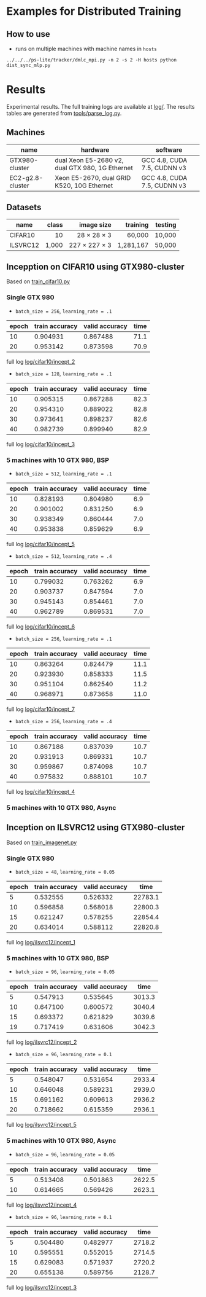 # Examples for Distributed Training

## How to use

- runs on multiple machines with machine names in `hosts`

```
../../../ps-lite/tracker/dmlc_mpi.py -n 2 -s 2 -H hosts python dist_sync_mlp.py
```

# Results

Experimental results. The full training logs are available at [log/](log/). The
results tables are generated from [tools/parse_log.py](../../tools/parse_log.py).

## Machines

| name | hardware | software |
| --- | --- | --- |
| GTX980-cluster | dual Xeon E5-2680 v2, dual GTX 980, 1G Ethernet | GCC 4.8, CUDA 7.5, CUDNN v3 |
| EC2-g2.8-cluster | Xeon E5-2670, dual GRID K520, 10G Ethernet | GCC 4.8, CUDA 7.5, CUDNN v3 |

## Datasets

| name | class | image size | training | testing |
| ---- | ----: | ---------: | -------: | ------: |
| CIFAR10 | 10 | 28 × 28 × 3 | 60,000  | 10,000 |
| ILSVRC12 | 1,000 | 227 × 227 × 3 | 1,281,167 | 50,000 |

## Incepption on CIFAR10 using GTX980-cluster

Based on [train_cifar10.py](train_cifar10.py)

### Single GTX 980

- `batch_size = 256`, `learning_rate = .1`

| epoch | train accuracy | valid accuracy | time |
| ---  | --- | --- | --- |
| 10 | 0.904931 | 0.867488 | 71.1 |
| 20 | 0.953142 | 0.873598 | 70.9 |

full log [log/cifar10/incept_2](log/cifar10/incept_2)

- `batch_size = 128`, `learning_rate = .1`

| epoch | train accuracy | valid accuracy | time |
| ---  | --- | --- | --- |
| 10 | 0.905315 | 0.867288 | 82.3 |
| 20 | 0.954310 | 0.889022 | 82.8 |
| 30 | 0.973641 | 0.898237 | 82.6 |
| 40 | 0.982739 | 0.899940 | 82.9 |

full log [log/cifar10/incept_3](log/cifar10/incept_3)

### 5 machines with 10 GTX 980, BSP

- `batch_size = 512`, `learning_rate = .1`

| epoch | train accuracy | valid accuracy | time |
| ---  | --- | --- | --- |
| 10 | 0.828193 | 0.804980 | 6.9 |
| 20 | 0.901002 | 0.831250 | 6.9 |
| 30 | 0.938349 | 0.860444 | 7.0 |
| 40 | 0.953838 | 0.859629 | 6.9 |

full log [log/cifar10/incept_5](log/cifar10/incept_5)

- `batch_size = 512`, `learning_rate = .4`

| epoch | train accuracy | valid accuracy | time |
| ---  | --- | --- | --- |
| 10 | 0.799032 | 0.763262 | 6.9 |
| 20 | 0.903737 | 0.847594 | 7.0 |
| 30 | 0.945143 | 0.854461 | 7.0 |
| 40 | 0.962789 | 0.869531 | 7.0 |

full log [log/cifar10/incept_6](log/cifar10/incept_6)

- `batch_size = 256`, `learning_rate = .1`

| epoch | train accuracy | valid accuracy | time |
| ---  | --- | --- | --- |
| 10 | 0.863264 | 0.824479 | 11.1 |
| 20 | 0.923930 | 0.858333 | 11.5 |
| 30 | 0.951104 | 0.862540 | 11.2 |
| 40 | 0.968971 | 0.873658 | 11.0 |

full log [log/cifar10/incept_7](log/cifar10/incept_7)

- `batch_size = 256`, `learning_rate = .4`

| epoch | train accuracy | valid accuracy | time |
| ---  | --- | --- | --- |
| 10 | 0.867188 | 0.837039 | 10.7 |
| 20 | 0.931913 | 0.869331 | 10.7 |
| 30 | 0.959867 | 0.874098 | 10.7 |
| 40 | 0.975832 | 0.888101 | 10.7 |

full log [log/cifar10/incept_4](log/cifar10/incept_4)

### 5 machines with 10 GTX 980, Async

## Inception on ILSVRC12 using GTX980-cluster

Based on [train_imagenet.py](train_imagenet.py)

### Single GTX 980

- `batch_size = 48`, `learning_rate = 0.05`

| epoch | train accuracy | valid accuracy | time |
| ---  | --- | --- | --- |
| 5 | 0.532555 | 0.526332 | 22783.1 |
| 10 | 0.596858 | 0.568018 | 22800.3 |
| 15 | 0.621247 | 0.578255 | 22854.4 |
| 20 | 0.634014 | 0.588112 | 22820.8 |

full log [log/ilsvrc12/incept_1](log/ilsvrc12/incept_1)

### 5 machines with 10 GTX 980, BSP

- `batch_size = 96`, `learning_rate = 0.05`

| epoch | train accuracy | valid accuracy | time |
| ---  | --- | --- | --- |
| 5 | 0.547913 | 0.535645 | 3013.3 |
| 10 | 0.647100 | 0.600572 | 3040.4 |
| 15 | 0.693372 | 0.621829 | 3039.6 |
| 19 | 0.717419 | 0.631606 | 3042.3 |

full log [log/ilsvrc12/incept_2](log/ilsvrc12/incept_2)

- `batch_size = 96`, `learning_rate = 0.1`

| epoch | train accuracy | valid accuracy | time |
| --- | --- | --- | --- |
| 5 | 0.548047 | 0.531654 | 2933.4 |
| 10 | 0.646048 | 0.589231 | 2939.0 |
| 15 | 0.691162 | 0.609613 | 2936.2 |
| 20 | 0.718662 | 0.615359 | 2936.1 |

full log [log/ilsvrc12/incept_5](log/ilsvrc12/incept_5)

### 5 machines with 10 GTX 980, Async

- `batch_size = 96`, `learning_rate = 0.05`

| epoch | train accuracy | valid accuracy | time |
| ---  | --- | --- | --- |
| 5 | 0.513408 | 0.501863 | 2622.5 |
| 10 | 0.614665 | 0.569426 | 2623.1 |

full log [log/ilsvrc12/incept_4](log/ilsvrc12/incept_4)

- `batch_size = 96`, `learning_rate = 0.1`

| epoch | train accuracy | valid accuracy | time |
| ---  | --- | --- | --- |
| 5 | 0.504480 | 0.482977 | 2718.2 |
| 10 | 0.595551 | 0.552015 | 2714.5 |
| 15 | 0.629083 | 0.571937 | 2720.2 |
| 20 | 0.655138 | 0.589756 | 2128.7 |

full log [log/ilsvrc12/incept_3](log/ilsvrc12/incept_3)
